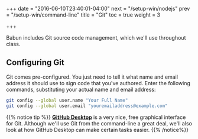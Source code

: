 +++
date = "2016-06-10T23:40:01-04:00"
next = "/setup-win/nodejs"
prev = "/setup-win/command-line"
title = "Git"
toc = true
weight = 3

+++

Babun includes Git source code management, which we'll use throughout class.

## Configuring Git

Git comes pre-configured. You just need to tell it what name and email address it should use to sign code that you've authored. Enter the following commands, substituting your actual name and email address:

```zsh
git config --global user.name "Your Full Name"
git config --global user.email "youremailaddress@example.com"
```

{{% notice tip %}}
**[GitHub Desktop](https://desktop.github.com/)** is a very nice, free graphical interface for Git. Although we'll use Git from the command-line a great deal, we'll also look at how GitHub Desktop can make certain tasks easier.
{{% /notice%}}
